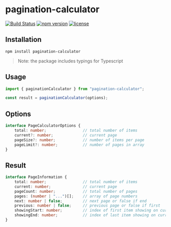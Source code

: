 # pagination-calculator

[![Build Status](https://travis-ci.org/hisuwh/pagination-calculator.svg?branch=master)](https://travis-ci.org/hisuwh/pagination-calculator)
[![npm version](https://badge.fury.io/js/pagination-calculator.svg)](https://badge.fury.io/js/pagination-calculator)
[![license](https://img.shields.io/github/license/mashape/apistatus.svg)](https://github.com/hisuwh/pagination-calculator/blob/master/LICENSE.md)

## Installation

`npm install pagination-calculator`
> Note: the package includes typings for Typescript

## Usage

```ts
import { paginationCalculator } from "pagination-calculator";

const result = paginationCalculator(options);
```

## Options
```ts
interface PageCalculatorOptions {
    total: number;                // total number of items
    current?: number;             // current page
    pageSize?: number;            // number of items per page
    pageLimit?: number;           // number of pages in array
}
```

## Result
```ts
interface PageInformation {
    total: number;                // total number of items
    current: number;              // current page
    pageCount: number;            // total number of pages
    pages: (number | "...")[];    // array of page numbers
    next: number | false;         // next page or false if end
    previous: number | false;     // previous page or false if first
    showingStart: number;         // index of first item showing on current page
    showingEnd: number;           // index of last item showing on current page
}
```
